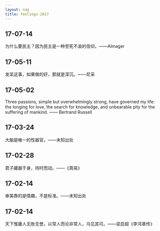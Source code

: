 ```yaml
---
layout: nag
title: feelings-2017
---
```


## 17-07-14

为什么要民主？因为民主是一种至死不渝的信仰。——AImager

## 17-05-11

发呆这事，如果做的好，那就是深沉。——尼采

## 17-05-02

Three passions, simple but overwhelmingly strong, have governed my life: the longing for love, the search for knowledge, and unbearable pity for the suffering of mankind. —— Bertrand Russell 

## 17-03-24

大脑是唯一的性器官。——未知出处

## 17-02-28

君子藏器于身，待时而动。——《周易》

## 17-02-14

审美靠的是情趣，不是标准。——未知出处

## 17-02-14

天下惟庸人无咎无誉。以常人而论非常人，乌见其可。——梁启超《李鸿章传》
